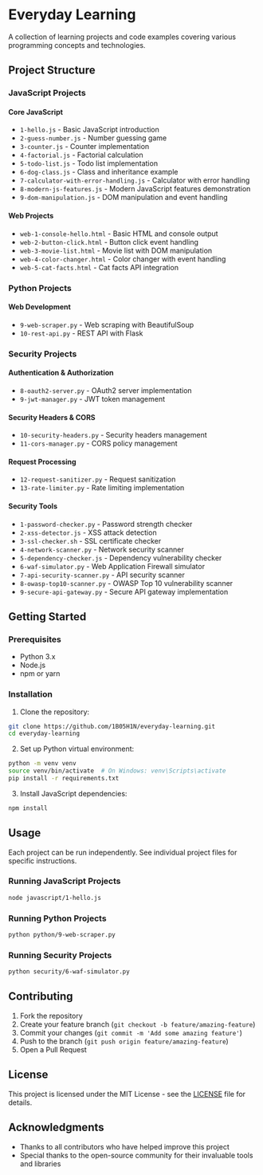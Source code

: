 # Everyday Learning

A collection of learning projects and code examples covering various programming concepts and technologies.

## Project Structure

### JavaScript Projects

#### Core JavaScript
- `1-hello.js` - Basic JavaScript introduction
- `2-guess-number.js` - Number guessing game
- `3-counter.js` - Counter implementation
- `4-factorial.js` - Factorial calculation
- `5-todo-list.js` - Todo list implementation
- `6-dog-class.js` - Class and inheritance example
- `7-calculator-with-error-handling.js` - Calculator with error handling
- `8-modern-js-features.js` - Modern JavaScript features demonstration
- `9-dom-manipulation.js` - DOM manipulation and event handling

#### Web Projects
- `web-1-console-hello.html` - Basic HTML and console output
- `web-2-button-click.html` - Button click event handling
- `web-3-movie-list.html` - Movie list with DOM manipulation
- `web-4-color-changer.html` - Color changer with event handling
- `web-5-cat-facts.html` - Cat facts API integration

### Python Projects

#### Web Development
- `9-web-scraper.py` - Web scraping with BeautifulSoup
- `10-rest-api.py` - REST API with Flask

### Security Projects

#### Authentication & Authorization
- `8-oauth2-server.py` - OAuth2 server implementation
- `9-jwt-manager.py` - JWT token management

#### Security Headers & CORS
- `10-security-headers.py` - Security headers management
- `11-cors-manager.py` - CORS policy management

#### Request Processing
- `12-request-sanitizer.py` - Request sanitization
- `13-rate-limiter.py` - Rate limiting implementation

#### Security Tools
- `1-password-checker.py` - Password strength checker
- `2-xss-detector.js` - XSS attack detection
- `3-ssl-checker.sh` - SSL certificate checker
- `4-network-scanner.py` - Network security scanner
- `5-dependency-checker.js` - Dependency vulnerability checker
- `6-waf-simulator.py` - Web Application Firewall simulator
- `7-api-security-scanner.py` - API security scanner
- `8-owasp-top10-scanner.py` - OWASP Top 10 vulnerability scanner
- `9-secure-api-gateway.py` - Secure API gateway implementation

## Getting Started

### Prerequisites
- Python 3.x
- Node.js
- npm or yarn

### Installation

1. Clone the repository:
```bash
git clone https://github.com/1B05H1N/everyday-learning.git
cd everyday-learning
```

2. Set up Python virtual environment:
```bash
python -m venv venv
source venv/bin/activate  # On Windows: venv\Scripts\activate
pip install -r requirements.txt
```

3. Install JavaScript dependencies:
```bash
npm install
```

## Usage

Each project can be run independently. See individual project files for specific instructions.

### Running JavaScript Projects
```bash
node javascript/1-hello.js
```

### Running Python Projects
```bash
python python/9-web-scraper.py
```

### Running Security Projects
```bash
python security/6-waf-simulator.py
```

## Contributing

1. Fork the repository
2. Create your feature branch (`git checkout -b feature/amazing-feature`)
3. Commit your changes (`git commit -m 'Add some amazing feature'`)
4. Push to the branch (`git push origin feature/amazing-feature`)
5. Open a Pull Request

## License

This project is licensed under the MIT License - see the [LICENSE](LICENSE) file for details.

## Acknowledgments

- Thanks to all contributors who have helped improve this project
- Special thanks to the open-source community for their invaluable tools and libraries 